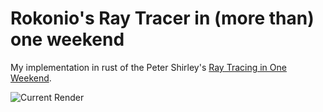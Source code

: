 # Rokonio's Ray Tracer in (more than) one weekend

My implementation in rust of the Peter Shirley's [Ray Tracing in One Weekend](https://raytracing.github.io/books/RayTracingInOneWeekend.html).

![Current Render](output.png)
